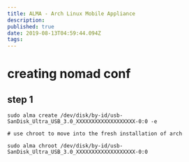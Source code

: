 ```yaml
---
title: ALMA - Arch Linux Mobile Appliance
description: 
published: true
date: 2019-08-13T04:59:44.094Z
tags: 
---
```


# creating nomad conf

## step 1

```
sudo alma create /dev/disk/by-id/usb-SanDisk_Ultra_USB_3.0_XXXXXXXXXXXXXXXXXXX-0:0 -e

# use chroot to move into the fresh installation of arch

sudo alma chroot /dev/disk/by-id/usb-SanDisk_Ultra_USB_3.0_XXXXXXXXXXXXXXXXXXX-0:0


```